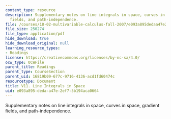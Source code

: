```yaml
---
content_type: resource
description: Supplementary notes on line integrals in space, curves in space, gradient
  fields, and path-independence.
file: /courses/18-02-multivariable-calculus-fall-2007/e093a895dedaa47e2ef75b194aca0664_line_integrals.pdf
file_size: 250274
file_type: application/pdf
hide_download: true
hide_download_original: null
learning_resource_types:
- Readings
license: https://creativecommons.org/licenses/by-nc-sa/4.0/
ocw_type: OCWFile
parent_title: Readings
parent_type: CourseSection
parent_uid: 16819b09-677c-9716-4136-acd1fd60474c
resourcetype: Document
title: V11. Line Integrals in Space
uid: e093a895-deda-a47e-2ef7-5b194aca0664
---
```

Supplementary notes on line integrals in space, curves in space, gradient fields, and path-independence.